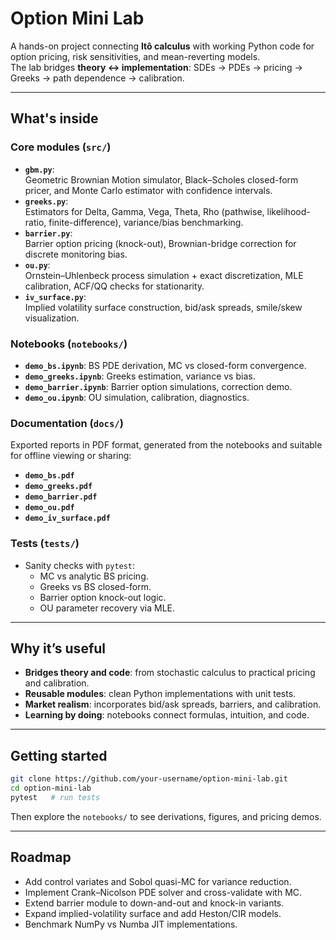 

# Option Mini Lab

A hands-on project connecting **Itô calculus** with working Python code for option pricing, risk sensitivities, and mean-reverting models.  
The lab bridges **theory ↔ implementation**: SDEs → PDEs → pricing → Greeks → path dependence → calibration.

---

## What's inside

### Core modules (`src/`)
- **`gbm.py`**:  
  Geometric Brownian Motion simulator, Black–Scholes closed-form pricer, and Monte Carlo estimator with confidence intervals.
- **`greeks.py`**:  
  Estimators for Delta, Gamma, Vega, Theta, Rho (pathwise, likelihood-ratio, finite-difference), variance/bias benchmarking.
- **`barrier.py`**:  
  Barrier option pricing (knock-out), Brownian-bridge correction for discrete monitoring bias.
- **`ou.py`**:  
  Ornstein–Uhlenbeck process simulation + exact discretization, MLE calibration, ACF/QQ checks for stationarity.
- **`iv_surface.py`**:  
  Implied volatility surface construction, bid/ask spreads, smile/skew visualization.


### Notebooks (`notebooks/`)
- **`demo_bs.ipynb`**: BS PDE derivation, MC vs closed-form convergence.  
- **`demo_greeks.ipynb`**: Greeks estimation, variance vs bias.  
- **`demo_barrier.ipynb`**: Barrier option simulations, correction demo.  
- **`demo_ou.ipynb`**: OU simulation, calibration, diagnostics.  

### Documentation (`docs/`)
Exported reports in PDF format, generated from the notebooks and suitable for offline viewing or sharing:
- **`demo_bs.pdf`**
- **`demo_greeks.pdf`**
- **`demo_barrier.pdf`**
- **`demo_ou.pdf`**
- **`demo_iv_surface.pdf`**

### Tests (`tests/`)
- Sanity checks with `pytest`:  
  - MC vs analytic BS pricing.  
  - Greeks vs BS closed-form.  
  - Barrier option knock-out logic.  
  - OU parameter recovery via MLE.

---

## Why it’s useful
- **Bridges theory and code**: from stochastic calculus to practical pricing and calibration.  
- **Reusable modules**: clean Python implementations with unit tests.  
- **Market realism**: incorporates bid/ask spreads, barriers, and calibration.  
- **Learning by doing**: notebooks connect formulas, intuition, and code.

---

## Getting started

```bash
git clone https://github.com/your-username/option-mini-lab.git
cd option-mini-lab
pytest   # run tests
```

Then explore the `notebooks/` to see derivations, figures, and pricing demos.

---

## Roadmap
- Add control variates and Sobol quasi-MC for variance reduction.  
- Implement Crank–Nicolson PDE solver and cross-validate with MC.  
- Extend barrier module to down-and-out and knock-in variants.  
- Expand implied-volatility surface and add Heston/CIR models.  
- Benchmark NumPy vs Numba JIT implementations.
